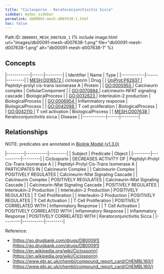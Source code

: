 ```yaml
---
title: "Ciclosporin - Keratoconjunctivitis Sicca"
sidebar: mydoc_sidebar
permalink: db00091-mesh-d007638-1.html
toc: false 
---
```



Path ID: `DB00091_MESH_D007638_1`
{% include image.html url="images/db00091-mesh-d007638-1.png" file="db00091-mesh-d007638-1.png" alt="db00091-mesh-d007638-1" %}

## Concepts

|------------|------|---------|
| Identifier | Name | Type    |
|------------|------|---------|
| <a href="https://identifiers.org/MESH:D016572">MESH:D016572 </a> | ciclosporin | Drug |
| <a href="https://identifiers.org/UniProt:P62937">UniProt:P62937 </a> | Peptidyl-prolyl cis-trans isomerase A | Protein |
| <a href="https://identifiers.org/GO:0005955">GO:0005955 </a> | Calcineurin complex | CellularComponent |
| <a href="https://identifiers.org/GO:0070884">GO:0070884 </a> | calcineurin-NFAT signaling cascade | BiologicalProcess |
| <a href="https://identifiers.org/GO:0032623">GO:0032623 </a> | Interleukin-2 production | BiologicalProcess |
| <a href="https://identifiers.org/GO:0006954">GO:0006954 </a> | Inflammatory response | BiologicalProcess |
| <a href="https://identifiers.org/GO:0042098">GO:0042098 </a> | T cell proliferation | BiologicalProcess |
| <a href="https://identifiers.org/GO:0042110">GO:0042110 </a> | T cell activation | BiologicalProcess |
| <a href="https://identifiers.org/MESH:D007638">MESH:D007638 </a> | Keratoconjunctivitis sicca | Disease |
|------------|------|---------|

## Relationships


NOTE: predicates are annotated in <a href="https://github.com/biolink/biolink-model/releases/tag/v1.3.0">Biolink Model (v1.3.0)</a>

|---------|-----------|---------|
| Subject | Predicate | Object  |
|---------|-----------|---------|
| Ciclosporin | DECREASES ACTIVITY OF | Peptidyl-Prolyl Cis-Trans Isomerase A |
| Peptidyl-Prolyl Cis-Trans Isomerase A | PARTICIPATES IN | Calcineurin Complex |
| Calcineurin Complex | POSITIVELY REGULATES | Calcineurin-Nfat Signaling Cascade |
| Calcineurin Complex | POSITIVELY REGULATES | Calcineurin-Nfat Signaling Cascade |
| Calcineurin-Nfat Signaling Cascade | POSITIVELY REGULATES | Interleukin-2 Production |
| Interleukin-2 Production | POSITIVELY REGULATES | T Cell Proliferation |
| Interleukin-2 Production | POSITIVELY REGULATES | T Cell Activation |
| T Cell Proliferation | POSITIVELY CORRELATED WITH | Inflammatory Response |
| T Cell Activation | POSITIVELY CORRELATED WITH | Inflammatory Response |
| Inflammatory Response | POSITIVELY CORRELATED WITH | Keratoconjunctivitis Sicca |
|---------|-----------|---------|

Reference: 
  - [https://go.drugbank.com/drugs/DB00091](https://go.drugbank.com/drugs/DB00091)
  - [https://en.wikipedia.org/wiki/Ciclosporin](https://en.wikipedia.org/wiki/Ciclosporin)
  - [https://www.ebi.ac.uk/chembl/compound_report_card/CHEMBL160/](https://www.ebi.ac.uk/chembl/compound_report_card/CHEMBL160/)
